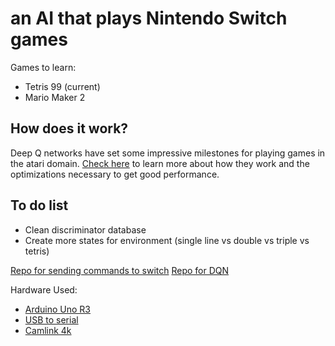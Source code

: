# an AI that plays Nintendo Switch games

Games to learn:
* Tetris 99 (current)
* Mario Maker 2

## How does it work?

Deep Q networks have set some impressive milestones for playing games in the atari domain. [Check here](https://towardsdatascience.com/advanced-dqns-playing-pac-man-with-deep-reinforcement-learning-3ffbd99e0814) to learn more about how they work and the optimizations necessary to get good performance.

## To do list
* Clean discriminator database
* Create more states for environment (single line vs double vs triple vs tetris)

[Repo for sending commands to switch](https://github.com/wchill/SwitchInputEmulator)
[Repo for DQN](https://github.com/jakegrigsby/AdvancedPacmanDQNs)

Hardware Used:
* [Arduino Uno R3](https://www.amazon.com/Sintron-UNO-R3-ATMEGA328P-Arduino/dp/B073DYD97C/ref=sxin_2_ac_d_pm?ac_md=1-0-VW5kZXIgJDEw-ac_d_pm&cv_ct_cx=arduino+uno+r3&keywords=arduino+uno+r3&pd_rd_i=B073DYD97C&pd_rd_r=9305d6a8-c762-46e8-b3f8-356745bc8a6d&pd_rd_w=z4ysu&pd_rd_wg=MwvP1&pf_rd_p=0e223c60-bcf8-4663-98f3-da892fbd4372&pf_rd_r=RAANRF34YJKT950W9MVQ&psc=1&qid=1584519878&s=electronics)
* [USB to serial](https://www.amazon.com/gp/product/B01CYBHM26/ref=ppx_yo_dt_b_asin_title_o00_s00?ie=UTF8&psc=1)
* [Camlink 4k](https://www.amazon.com/gp/product/B07K3FN5MR/ref=ppx_yo_dt_b_asin_title_o02_s00?ie=UTF8&psc=1)
